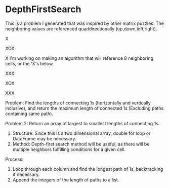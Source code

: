 # DepthFirstSearch

This is a problem I generated that was inspired by other matrix puzzles. The neighboring values are referenced quaddirectionally (up,down,left,right).

 X
 
XOX

 X
I'm working on making an algorithm that will reference 8 neighboring cells, or the 'X's below.

XXX

XOX

XXX

Problem: Find the lengths of connecting 1s (horizontally and vertically inclusive),
and return the maximum length of connected 1s (Excluding paths containing same path).

Problem 2: Return an array of largest to smallest lengths of connecting 1s. 

1. Structure: Since this is a two dimensional array, double for loop or DataFrame may be necessary.
2. Method: Depth-first search method will be useful, as there will be multiple neighbors
           fulfilling conditions for a given cell.

Process:
1. Loop through each column and find the longest path of 1s, backtracking if necessary.
2. Append the integers of the length of paths to a list.
